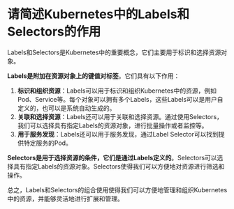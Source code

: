 # 请简述Kubernetes中的Labels和Selectors的作用

Labels和Selectors是Kubernetes中的重要概念，它们主要用于标识和选择资源对象。

**Labels是附加在资源对象上的键值对标签**。它们具有以下作用：

1. **标识和组织资源**：Labels可以用于标识和组织Kubernetes中的资源，例如Pod、Service等。每个对象可以拥有多个Labels，这些Labels可以是用户自定义的，也可以是系统自动生成的。
2. **关联和选择资源**：Labels还可以用于关联和选择资源。通过使用Selectors，我们可以选择具有指定Labels的资源对象，进行批量操作或者监控等。
3. **用于服务发现**：Labels还可以用于服务发现，通过Label Selector可以找到提供特定服务的Pod。

**Selectors是用于选择资源的条件，它们是通过Labels定义的**。Selectors可以选择具有指定Labels的资源对象。Selectors使得我们可以方便地对资源进行筛选和操作。

总之，Labels和Selectors的组合使用使得我们可以方便地管理和组织Kubernetes中的资源，并能够灵活地进行扩展和管理。


